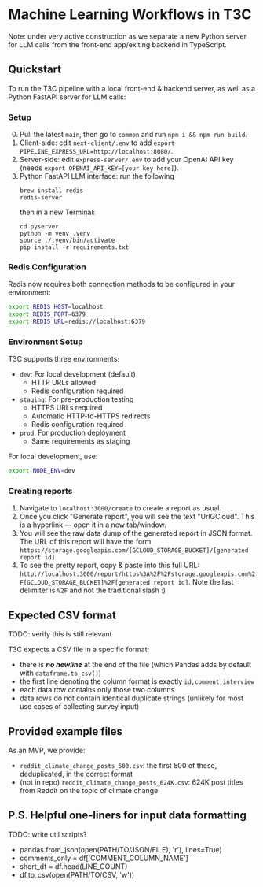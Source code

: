 # Machine Learning Workflows in T3C

Note: under very active construction as we separate a new Python server for LLM calls from the front-end app/exiting backend in TypeScript.

## Quickstart

To run the T3C pipeline with a local front-end & backend server, as well as a Python FastAPI server for LLM calls:

### Setup

0. Pull the latest `main`, then go to `common` and run `npm i && npm run build`.
1. Client-side: edit `next-client/.env` to add `export PIPELINE_EXPRESS_URL=http://localhost:8080/`.
2. Server-side: edit `express-server/.env` to add your OpenAI API key (needs `export OPENAI_API_KEY=[your key here]`).
3. Python FastAPI LLM interface: run the following
   ```
   brew install redis
   redis-server
   ```
   then in a new Terminal:
   ```
   cd pyserver
   python -m venv .venv
   source ./.venv/bin/activate
   pip install -r requirements.txt
   ```

### Redis Configuration

Redis now requires both connection methods to be configured in your environment:
```bash
export REDIS_HOST=localhost
export REDIS_PORT=6379
export REDIS_URL=redis://localhost:6379
```

### Environment Setup

T3C supports three environments:
- `dev`: For local development (default)
  - HTTP URLs allowed
  - Redis configuration required
- `staging`: For pre-production testing
  - HTTPS URLs required
  - Automatic HTTP-to-HTTPS redirects
  - Redis configuration required
- `prod`: For production deployment
  - Same requirements as staging

For local development, use:
```bash
export NODE_ENV=dev
```

### Creating reports

1. Navigate to `localhost:3000/create` to create a report as usual.
2. Once you click "Generate report", you will see the text "UrlGCloud". This is a hyperlink — open it in a new tab/window.
3. You will see the raw data dump of the generated report in JSON format. The URL of this report will have the form `https://storage.googleapis.com/[GCLOUD_STORAGE_BUCKET]/[generated report id]`
4. To see the pretty report, copy & paste into this full URL: `http://localhost:3000/report/https%3A%2F%2Fstorage.googleapis.com%2F[GCLOUD_STORAGE_BUCKET]%2F[generated report id]`. Note the last delimiter is `%2F` and not the traditional slash :)

## Expected CSV format

TODO: verify this is still relevant

T3C expects a CSV file in a specific format:

- there is **_no newline_** at the end of the file (which Pandas adds by default with `dataframe.to_csv()`)
- the first line denoting the column format is exactly `id,comment,interview`
- each data row contains only those two columns
- data rows do not contain identical duplicate strings (unlikely for most use cases of collecting survey input)

## Provided example files

As an MVP, we provide:

- `reddit_climate_change_posts_500.csv`: the first 500 of these, deduplicated, in the correct format
- (not in repo) `reddit_climate_change_posts_624K.csv`: 624K post titles from Reddit on the topic of climate change

## P.S. Helpful one-liners for input data formatting

TODO: write util scripts?

- pandas.from_json(open(PATH/TO/JSON/FILE), 'r'), lines=True)
- comments_only = df['COMMENT_COLUMN_NAME']
- short_df = df.head(LINE_COUNT)
- df.to_csv(open(PATH/TO/CSV, 'w'))
